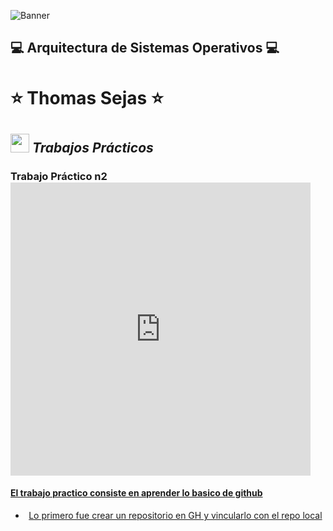 <!--Banner-->
![Banner](https://cdn.discordapp.com/attachments/757743068656173097/1231472508574765177/logo.png?ex=66371525&is=6624a025&hm=712e4b0321079dd680512fbfeea88eaeaa87cf188e534561e40bb3c72524652c&)

## :computer: Arquitectura de Sistemas Operativos :computer: ##
# :star: Thomas Sejas :star: #

## <img src="https://media.giphy.com/media/ObNTw8Uzwy6KQ/giphy.gif" width="30">&nbsp;***Trabajos Prácticos***

<header align="left">
   <h3 align="left">Trabajo Práctico n2 <iframe src="https://giphy.com/embed/du3J3cXyzhj75IOgvA" width="480" height="469" frameBorder="0" class="giphy-embed" allowFullScreen></iframe><p><a href="https://giphy.com/gifs/devrock-code-edr-escueladevrock-du3J3cXyzhj75IOgvA" width="30">
      <h4 align="left"> El trabajo practico consiste en aprender lo basico de github </h4>
         <ul>
             <li> Lo primero fue crear un repositorio en GH y vincularlo con el repo local</li>
             <img src="https://cdn.discordapp.com/attachments/757743068656173097/1231753326253703208/Screenshot_19.png?ex=66381aad&is=6625a5ad&hm=2ae54dfda95b0286b1bb70e2cde573fb22c3951b0c1dfc3fd2d8e2e53441f479&>
         </ul>
   </h3>
</header>